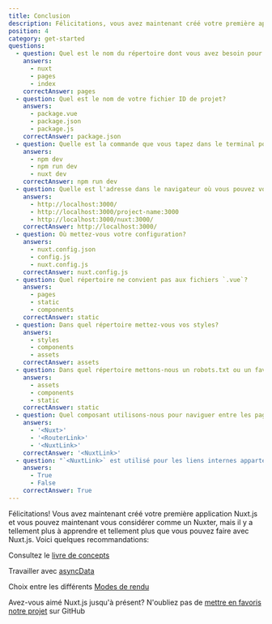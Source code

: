 ```yaml
---
title: Conclusion
description: Félicitations, vous avez maintenant créé votre première application Nuxt.js et vous pouvez maintenant vous considérer comme un Nuxter. Mais il y a tellement plus à apprendre et tellement plus que vous pouvez faire avec Nuxt.js. Voici quelques recommandations.
position: 4
category: get-started
questions:
  - question: Quel est le nom du répertoire dont vous avez besoin pour que Nuxt.js fonctionne?
    answers:
      - nuxt
      - pages
      - index
    correctAnswer: pages
  - question: Quel est le nom de votre fichier ID de projet?
    answers:
      - package.vue
      - package.json
      - package.js
    correctAnswer: package.json
  - question: Quelle est la commande que vous tapez dans le terminal pour lancer votre projet Nuxt.js?
    answers:
      - npm dev
      - npm run dev
      - nuxt dev
    correctAnswer: npm run dev
  - question: Quelle est l'adresse dans le navigateur où vous pouvez voir votre page en mode développement?
    answers:
      - http://localhost:3000/
      - http://localhost:3000/project-name:3000
      - http://localhost:3000/nuxt:3000/
    correctAnswer: http://localhost:3000/
  - question: Où mettez-vous votre configuration?
    answers:
      - nuxt.config.json
      - config.js
      - nuxt.config.js
    correctAnswer: nuxt.config.js
  - question: Quel répertoire ne convient pas aux fichiers `.vue`?
    answers:
      - pages
      - static
      - components
    correctAnswer: static
  - question: Dans quel répertoire mettez-vous vos styles?
    answers:
      - styles
      - components
      - assets
    correctAnswer: assets
  - question: Dans quel répertoire mettons-nous un robots.txt ou un favicon?
    answers:
      - assets
      - components
      - static
    correctAnswer: static
  - question: Quel composant utilisons-nous pour naviguer entre les pages?
    answers:
      - '<Nuxt>'
      - '<RouterLink>'
      - '<NuxtLink>'
    correctAnswer: '<NuxtLink>'
  - question: "`<NuxtLink>` est utilisé pour les liens internes appartenant à l'application Nuxt.js?"
    answers:
      - True
      - False
    correctAnswer: True
---
```


Félicitations! Vous avez maintenant créé votre première application Nuxt.js et vous pouvez maintenant vous considérer comme un Nuxter, mais il y a tellement plus à apprendre et tellement plus que vous pouvez faire avec Nuxt.js. Voici quelques recommandations:

<base-alert type="next">

Consultez le [livre de concepts](../concepts/views)

</base-alert>

<base-alert type="next">

Travailler avec [asyncData](/guides/features/data-fetching#async-data)

</base-alert>

<base-alert type="next">

Choix entre les différents [Modes de rendu](/guides/features/rendering-modes)

</base-alert>

<base-alert type="star">

Avez-vous aimé Nuxt.js jusqu'à présent? N'oubliez pas de [mettre en favoris notre projet](https://github.com/nuxt/nuxt.js) sur GitHub

</base-alert>

<quiz :questions="questions"></quiz>
